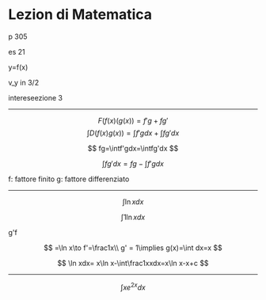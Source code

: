 # Lezion di Matematica

p 305


es 21

y=f(x)

v_y in 3/2

intereseezione 3


---

$$
F(f(x)(g(x))=f'g+fg'
$$
$$
\int D(f(x)g(x))=\int f'gdx+\int fg'dx
$$


$$
fg=\intf'gdx=\intfg'dx
$$

$$
\int fg'dx=fg-\int f'gdx
$$

f: fattore finito
g: fattore differenziato


---


$$
\int \ln xdx
$$

$$
\int1 \ln xdx
$$

g'f


$$
=\ln x\to f'=\frac1x\\
g' = 1\implies g(x)=\int dx=x
$$


$$
\ln xdx= x\ln x-\int\frac1xxdx=x\ln x-x+c
$$


---


$$
\int xe^{2x}dx
$$
<!--stackedit_data:
eyJoaXN0b3J5IjpbLTI4MDY3NjI2OCwxNTc2MDU2NTA4XX0=
-->